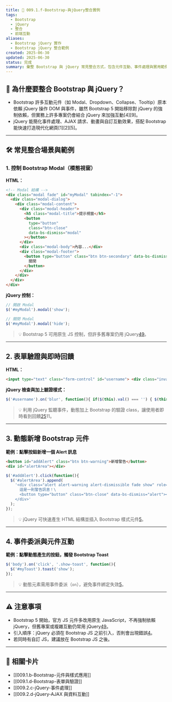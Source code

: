 ```yaml
---
title: 📌 009.1.f-Bootstrap-與jQuery整合實例
tags:
  - Bootstrap
  - jQuery
  - 整合
  - 前端互動
aliases:
  - Bootstrap jQuery 實作
  - Bootstrap jQuery 整合範例
created: 2025-06-30
updated: 2025-06-30
status: 完成
summary: 彙整 Bootstrap 與 jQuery 常見整合方式，包含元件互動、事件處理與實用範例，協助建立動態且易維護的網頁。
---
```


## 🤝 為什麼要整合 Bootstrap 與 jQuery？

- Bootstrap 許多互動元件（如 Modal、Dropdown、Collapse、Tooltip）原本依賴 jQuery 操作 DOM 與事件，雖然 Bootstrap 5 開始移除對 jQuery 的強制依賴，但實務上許多專案仍會結合 jQuery 來加強互動[4][9]。
- jQuery 能簡化事件處理、AJAX 請求、動畫與自訂互動效果，搭配 Bootstrap 能快速打造現代化網頁[1][2][5]。

---

## 🛠️ 常見整合場景與範例

### 1. 控制 Bootstrap Modal（模態視窗）

**HTML：**
```html
<!-- Modal 結構 --> 
<div class="modal fade" id="myModal" tabindex="-1">
  <div class="modal-dialog">
    <div class="modal-content">
      <div class="modal-header">
        <h5 class="modal-title">提示視窗</h5>
        <button
          type="button"
          class="btn-close"
          data-bs-dismiss="modal"
        ></button>
      </div>
      <div class="modal-body">內容...</div>
      <div class="modal-footer">
        <button type="button" class="btn btn-secondary" data-bs-dismiss="modal">
          關閉
        </button>
      </div>
    </div>
  </div>
</div>
```

**jQuery 控制：**

```javascript
// 開啟 Modal
$('#myModal').modal('show');

// 關閉 Modal
$('#myModal').modal('hide');
```

> 💡 Bootstrap 5 可用原生 JS 控制，但許多舊專案仍用 jQuery[4](https://tw.alphacamp.co/blog/bootstrap-4-introduction)[9](https://www.worker360.com.tw/blog/bootstrap-5-feature)。

---
## 2. 表單驗證與即時回饋

**HTML：**
```html
<input type="text" class="form-control" id="username"> <div class="invalid-feedback">請輸入使用者名稱</div>
```

**jQuery 檢查與加上驗證樣式：**

```javascript
$('#username').on('blur', function(){ if($(this).val() === '') { $(this).addClass('is-invalid'); } else { $(this).removeClass('is-invalid').addClass('is-valid'); } });
```

> 💡 利用 jQuery 監聽事件，動態加上 Bootstrap 的驗證 class，讓使用者即時看到回饋[2](https://ebook.nlpi.edu.tw/bookdetail/43577)[5](https://www.tenlong.com.tw/products/9787115577863)11。

---
## 3. 動態新增 Bootstrap 元件

**範例：點擊按鈕新增一個 Alert 訊息**

```html
<button id="addAlert" class="btn btn-warning">新增警告</button>
<div id="alertArea"></div>
```

```javascript
$('#addAlert').click(function(){
  $('#alertArea').append(
    '<div class="alert alert-warning alert-dismissible fade show" role="alert">\
      這是一則警告訊息！\
      <button type="button" class="btn-close" data-bs-dismiss="alert"></button>\
    </div>'
  );
});

```

> 💡 jQuery 可快速產生 HTML 結構並插入 Bootstrap 樣式元件[5](https://www.tenlong.com.tw/products/9787115577863)。

---
## 4. 事件委派與元件互動

**範例：點擊動態產生的按鈕，觸發 Bootstrap Toast**
```javascript
$('body').on('click', '.show-toast', function(){
  $('#myToast').toast('show');
});
```

> 💡 動態元素需用事件委派（`on`），避免事件綁定失效[5](https://www.tenlong.com.tw/products/9787115577863)。

---
## ⚠️ 注意事項

- Bootstrap 5 開始，官方 JS 元件多改用原生 JavaScript，不再強制依賴 jQuery，但舊專案或複雜互動仍常用 jQuery[4](https://tw.alphacamp.co/blog/bootstrap-4-introduction)[9](https://www.worker360.com.tw/blog/bootstrap-5-feature)。
- 引入順序：jQuery 必須在 Bootstrap JS 之前引入，否則會出現錯誤[4](https://tw.alphacamp.co/blog/bootstrap-4-introduction)。
- 若同時有自訂 JS，建議放在 Bootstrap JS 之後。

---
## 🔗 相關卡片

- [[009.1.b-Bootstrap-元件與樣式應用]]
- [[009.1.d-Bootstrap-表單與驗證]]
- [[009.2.c-jQuery-事件處理]]
- [[009.2.d-jQuery-AJAX 與資料互動]]